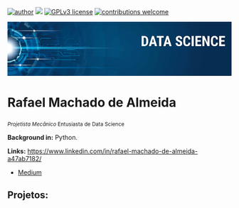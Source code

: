 [![author](https://img.shields.io/badge/author-carlosfab-red.svg)](https://www.linkedin.com/in/carlosfab) [![](https://img.shields.io/badge/python-3.7+-blue.svg)](https://www.python.org/downloads/release/python-365/) [![GPLv3 license](https://img.shields.io/badge/License-GPLv3-blue.svg)](http://perso.crans.org/besson/LICENSE.html) [![contributions welcome](https://img.shields.io/badge/contributions-welcome-brightgreen.svg?style=flat)](https://github.com/carlosfab/data_science/issues)

<p align="center">
  <img src="banner.png" >
</p>

# Rafael Machado de Almeida
<sub>*Projetista Mecânico* Entusiasta de Data Science</sub>

**Background in:** Python.

**Links:**
https://www.linkedin.com/in/rafael-machado-de-almeida-a47ab7182/
* [Medium](https://medium.com/@rmalmeida2)


## Projetos:
